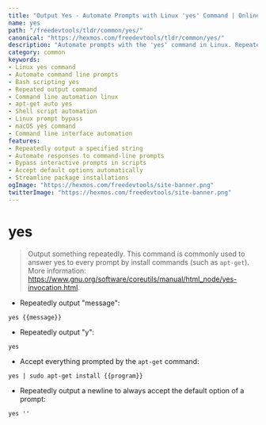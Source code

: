 ```yaml
---
title: "Output Yes - Automate Prompts with Linux 'yes' Command | Online Free DevTools by Hexmos"
name: yes
path: "/freedevtools/tldr/common/yes/"
canonical: "https://hexmos.com/freedevtools/tldr/common/yes/"
description: "Automate prompts with the 'yes' command in Linux. Repeatedly output strings, bypass install prompts, and streamline command-line interactions. Free online tool, no registration required."
category: common
keywords:
- Linux yes command
- Automate command line prompts
- Bash scripting yes
- Repeated output command
- Command line automation linux
- apt-get auto yes
- Shell script automation
- Linux prompt bypass
- macOS yes command
- Command line interface automation
features:
- Repeatedly output a specified string
- Automate responses to command-line prompts
- Bypass interactive prompts in scripts
- Accept default options automatically
- Streamline package installations
ogImage: "https://hexmos.com/freedevtools/site-banner.png"
twitterImage: "https://hexmos.com/freedevtools/site-banner.png"
---
```


# yes

> Output something repeatedly.
> This command is commonly used to answer yes to every prompt by install commands (such as `apt-get`).
> More information: <https://www.gnu.org/software/coreutils/manual/html_node/yes-invocation.html>.

- Repeatedly output "message":

`yes {{message}}`

- Repeatedly output "y":

`yes`

- Accept everything prompted by the `apt-get` command:

`yes | sudo apt-get install {{program}}`

- Repeatedly output a newline to always accept the default option of a prompt:

`yes ''`
